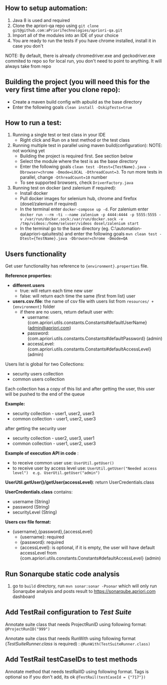 ## How to setup automation:

1. Java 8 is used and required
2. Clone the apriori-qa repo using `git clone git@github.com:aPrioriTechnologies/apriori-qa.git`
3. Import all of the modules into an IDE of your choice
4. You are ready to run the tests if you have chrome installed, install it in case you don't

NOTE: By default, there is already chromedriver.exe and geckodriver.exe commited to repo so for local run, you don't need to point to anything. It will always take from repo

## Building the project (you will need this for the very first time after you clone repo):

* Create a maven build config with apbuild as the base directory
* Enter the following goals `clean install -DskipTests=true`

## How to run a test:

1. Running a single test or test class in your IDE
	* Right click and Run on a test method or the test class
2. Running multiple test in parallel using maven build(configuration):  NOTE: not working yet
	* Building the project is required first. See section below
	* Select the module where the test is as the base directory
	* Enter the following goals `clean test -Dtest={TestName}.java -Dbrowser=chrome -Dmode=LOCAL -DthreadCount=3`. To run more tests in parallel, change `-DthreadCount=10` number
	* To see supported browsers, check `DriverFactory.java`
3. Running test on docker (and zalenium if required):
    * Install docker
    * Pull docker images for selenium hub, chrome and firefox (dosel/zalenium if required)
    * In the terminal enter `docker-compose up -d`. For zalenium enter `docker run --rm -ti --name zalenium -p 4444:4444 -p 5555:5555 -v /var/run/docker.sock:/var/run/docker.sock -v /tmp/videos:/home/seluser/videos dosel/zalenium start`
    * In the terminal go to the base directory (eg. C:\automation-qa\apriori-qa\uitests) and enter the following goals `mvn clean test -Dtest={TestName}.java -Dbrowser=chrome -Dmode=QA`

## Users functionality
Get user functionality has reference to `{environment}.properties` file. 

**Reference properties:**
   * **different.users**
       - true: will return each time new user
       - false: will return each time the same (first from list) user
   * **users.csv.file**: the name of csv file with users list from `resources/ + {environment}` folder
        - if there are no users, return default user with:
           - username:{com.apriori.utils.constants.Constants#defaultUserName} (admin@apriori.com)
           - password:{com.apriori.utils.constants.Constants#defaultPassword} (admin)
           - accessLevel:{com.apriori.utils.constants.Constants#defaultAccessLevel} (admin)
 
   Users list is global for two Collections:
   * security users collection
   * common users collection
 
   Each collection has a copy of this list and after getting the user, this user will be pushed to the end of the queue
    
   **Example:**
   - security collection - user1, user2, user3
   - common collection - user1, user2, user3
   
   after getting the security user
   
   - security collection - user2, user3, user1
   - common collection - user1, user2, user3
       
   **Example of execution API in code** :
   - to receive common user use: `UserUtil.getUser()`
   - to receive user by access level use: `UserUtil.getUser("Needed access level")  e.g. UserUtil.getUser("admin")`
   
   **UserUtil.getUser()/getUser(accessLevel)**: return UserCredentials.class
   
   **UserCredentials.class** contains:
   - username (String)
   - password (String)
   - securityLevel (String)
   
**Users csv file format:**
 * {username},{password},{accessLevel}
    - {username}: required
    - {password}: required
    - {accessLevel}: is optional, if it is empty, the user will have default accessLevel from  {com.apriori.utils.constants.Constants#defaultAccessLevel} (admin)

## Run Sonarqube static code analysis
1. go to `build` directory, run `mvn sonar:sonar -Psonar` which will only run Sonarqube analysis and posts result to https://sonarqube.apriori.com dashboard

## Add TestRail configuration to _Test Suite_
Annotate suite class that needs ProjectRunID using following format: `@ProjectRunID("999")`

Annotate suite class that needs RunWith using following format (_TestSuiteRunner.class_ is required) : `@RunWith(TestSuiteRunner.class)`

## Add TestRail testCaseIDs to test methods
Annotate method that needs testRailID using following format. Tags is optional so if you don't add, its ok
`@TestRail(testCaseId = {"717"})`
